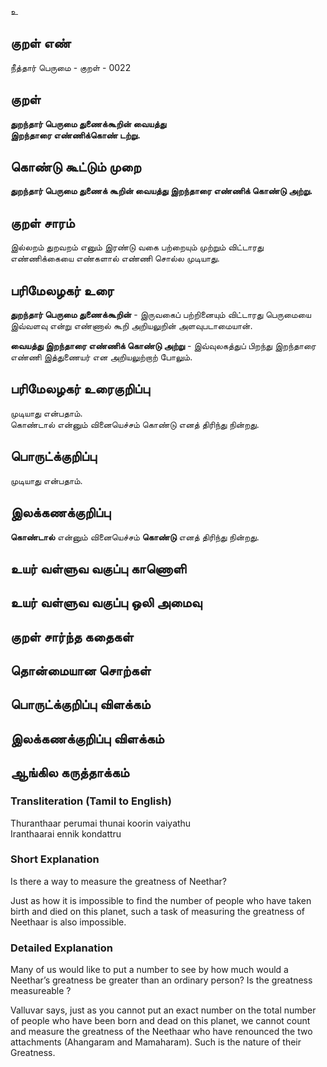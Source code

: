 உ

## குறள் எண் 

நீத்தார் பெருமை - குறள் - 0022 

## குறள் 

**துறந்தார் பெருமை துணைக்கூறின் வையத்து  
இறந்தாரை எண்ணிக்கொண் டற்று.**

## கொண்டு கூட்டும் முறை

**துறந்தார் பெருமை துணைக் கூறின் வையத்து இறந்தாரை எண்ணிக் கொண்டு அற்று.**

## குறள் சாரம் 

இல்லறம் துறவறம் எனும் இரண்டு வகை பற்றையும் முற்றும் விட்டாரது எண்ணிக்கையை எண்களால் எண்ணி சொல்ல முடியாது.

## பரிமேலழகர் உரை

**துறந்தார் பெருமை துணைக்கூறின்** - இருவகைப் பற்றினையும் விட்டாரது பெருமையை இவ்வளவு என்று எண்ணால் கூறி 
அறியலுறின் அளவுபடாமையான்.  

**வையத்து இறந்தாரை எண்ணிக் கொண்டு அற்று** - இவ்வுலகத்துப் பிறந்து இறந்தாரை எண்ணி இத்துணையர் என அறியலுற்றாற் போலும்.

## பரிமேலழகர் உரைகுறிப்பு   

முடியாது என்பதாம்.	
கொண்டால் என்னும் வினையெச்சம் கொண்டு எனத் திரிந்து நின்றது.  

## பொருட்க்குறிப்பு 

முடியாது என்பதாம்.
## இலக்கணக்குறிப்பு  

**கொண்டால்** என்னும் வினையெச்சம் **கொண்டு** எனத் திரிந்து நின்றது. 

## உயர் வள்ளுவ வகுப்பு காணொளி


## உயர் வள்ளுவ வகுப்பு ஒலி அமைவு 

 
## குறள் சார்ந்த கதைகள் 


## தொன்மையான சொற்கள்


## பொருட்க்குறிப்பு விளக்கம்


## இலக்கணக்குறிப்பு விளக்கம்


## ஆங்கில கருத்தாக்கம் 

### Transliteration (Tamil to English)   
Thuranthaar perumai thunai koorin vaiyathu  
Iranthaarai ennik kondattru  

### Short Explanation  
Is there a way to measure the greatness of Neethar?   

Just as how it is impossible to find the number of people who have taken birth and died on this planet, such a task of measuring the greatness of Neethaar is also impossible.  

### Detailed Explanation  
Many of us would like to put a number to see by how much would a Neethar’s greatness be greater than an ordinary person? Is the greatness measureable ?  

Valluvar says, just as you cannot put an exact number on the total number of people who have been born and dead on this planet, we cannot count and measure the greatness of the Neethaar who have renounced the two attachments (Ahangaram and Mamaharam). Such is the nature of their Greatness.
